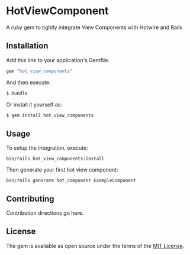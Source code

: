 # HotViewComponent

A ruby gem to tightly integrate View Components with Hotwire and Rails

## Installation

Add this line to your application's Gemfile:

```ruby
gem "hot_view_components"
```

And then execute:
```bash
$ bundle
```

Or install it yourself as:
```bash
$ gem install hot_view_components
```

## Usage

To setup the integration, execute:

```
bin/rails hot_view_components:install
```

Then generate your first hot view component:

```
bin/rails generate hot_component ExampleComponent
```

## Contributing
Contribution directions go here.

## License
The gem is available as open source under the terms of the [MIT License](https://opensource.org/licenses/MIT).

